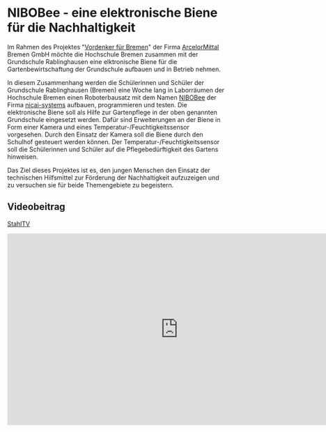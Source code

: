 # NIBOBee - eine elektronische Biene für die Nachhaltigkeit

Im Rahmen des Projektes \"[Vordenker für
Bremen](https://www.vordenkerfuerbremen.de/start)\" der Firma
[ArcelorMittal](https://bremen.arcelormittal.com/Home/) Bremen GmbH
möchte die Hochschule Bremen zusammen mit der Grundschule Rablinghausen
eine elktronische Biene für die Gartenbewirtschaftung der Grundschule
aufbauen und in Betrieb nehmen.

In diesem Zusammenhang werden die Schülerinnen und Schüler der
Grundschule Rablinghausen (Bremen) eine Woche lang in Laborräumen der
Hochschule Bremen einen Roboterbausatz mit dem Namen
[NIBOBee](http://www.nicai-systems.com/de/nibobee) der Firma
[nicai-systems](http://www.nicai-systems.com/de/) aufbauen,
programmieren und testen. Die elektronische Biene soll als Hilfe zur
Gartenpflege in der oben genannten Grundschule eingesetzt werden. Dafür
sind Erweiterungen an der Biene in Form einer Kamera und eines
Temperatur-/Feuchtigkeitssensor vorgesehen. Durch den Einsatz der Kamera
soll die Biene durch den Schulhof gesteuert werden können. Der
Temperatur-/Feuchtigkeitssensor soll die Schülerinnen und Schüler auf
die Pflegebedürftigkeit des Gartens hinweisen.

Das Ziel dieses Projektes ist es, den jungen Menschen den Einsatz der
technischen Hilfsmittel zur Förderung der Nachhaltigkeit aufzuzeigen und
zu versuchen sie für beide Themengebiete zu begeistern.

## Videobeitrag
[StahlTV](https://www.stahltv.de/themen/corporate_social_responsibility/vordenker-projekt_in_der_hochschule_bremen/)

<iframe width="783" height="440" src="https://www.youtube.com/embed/TjsIBCnP00w" frameborder="0" allow="accelerometer; autoplay; encrypted-media; gyroscope; picture-in-picture" allowfullscreen></iframe>
